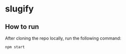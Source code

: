 # slugify

## How to run

After cloning the repo locally, run the following command:
```
npm start
```

